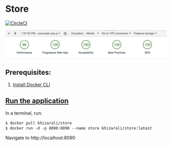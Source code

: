 # Store

[![CircleCI](https://circleci.com/gh/khizar-ali/store.svg?style=svg)](https://circleci.com/gh/khizar-ali/store)

![GitHub Logo](/public/audit-report.png)

## Prerequisites:

1.  [Install Docker CLI](https://docs.docker.com/install/)

## [Run the application](https://hub.docker.com/r/khizarali/store/)

In a terminal, run:

```
$ docker pull khizarali/store
$ docker run -d -p 8090:8090 --name store khizarali/store:latest
```

Navigate to http://localhost:8090
